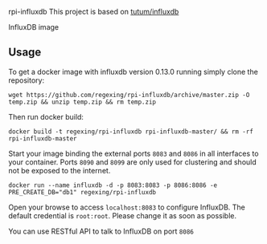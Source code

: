 rpi-influxdb
This project is based on [tutum/influxdb](https://github.com/tutumcloud/influxdb) 

InfluxDB image

Usage
-----

To get a docker image with influxdb version 0.13.0 running simply clone the repository:

    wget https://github.com/regexing/rpi-influxdb/archive/master.zip -O temp.zip && unzip temp.zip && rm temp.zip

Then run docker build:

    docker build -t regexing/rpi-influxdb rpi-influxdb-master/ && rm -rf rpi-influxdb-master

Start your image binding the external ports `8083` and `8086` in all interfaces to your container. Ports `8090` and `8099` are only used for clustering and should not be exposed to the internet.

    docker run --name influxdb -d -p 8083:8083 -p 8086:8086 -e PRE_CREATE_DB="db1" regexing/rpi-influxdb

Open your browse to access `localhost:8083` to configure InfluxDB. The default credential is `root:root`. Please change it as soon as possible.

You can use RESTful API to talk to InfluxDB on port `8086`

    
